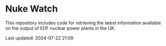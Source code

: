 # Nuke Watch

This repository includes code for retrieving the latest information available on the output of EDF nuclear power plants in the UK.

Last updated: 2024-07-22 21:09